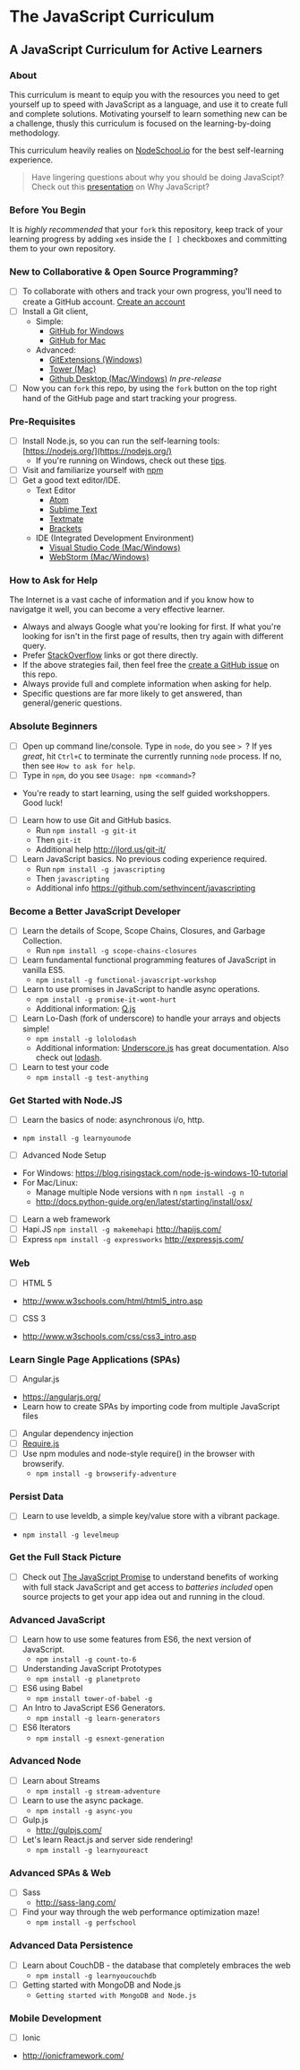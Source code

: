 # The JavaScript Curriculum
## A JavaScript Curriculum for Active Learners

### About
This curriculum is meant to equip you with the resources you need to get yourself up to speed with JavaScript as a language, and use it to create full and complete solutions. Motivating yourself to learn something new can be a challenge, thusly this curriculum is focused on the learning-by-doing methodology.

This curriculum heavily realies on [NodeSchool.io](http://nodeschool.io) for the best self-learning experience.

> Have lingering questions about why you should be doing JavaScipt? Check out this [presentation](http://slides.com/doguhanuluca/agile-done-right-using-javascript-and-node-3#/) on Why JavaScript?

### Before You Begin
It is *highly recommended* that your `fork` this repository, keep track of your learning progress by adding `x`es inside the `[ ]` checkboxes and committing them to your own repository. 

### New to Collaborative & Open Source Programming?
- [ ] To collaborate with others and track your own progress, you'll need to create a GitHub account. [Create an account](https://github.com/)
- [ ] Install a Git client,
  - Simple:
    - [GitHub for Windows](https://windows.github.com/) 
    - [GitHub for Mac](https://mac.github.com/) 
  - Advanced:
    - [GitExtensions (Windows)](http://sourceforge.net/projects/gitextensions/)
    - [Tower (Mac)](http://www.git-tower.com/)
    - [Github Desktop (Mac/Windows)](https://desktop.github.com/) *In pre-release*
- [ ] Now you can `fork` this repo, by using the `fork` button on the top right hand of the GitHub page and start tracking your progress.

### Pre-Requisites
- [ ] Install Node.js, so you can run the self-learning tools: [https://nodejs.org/](https://nodejs.org/)
  - If you're running on Windows, check out these [tips](https://johnpapa.net/tips-for-running-node-and-npm-on-windows/).
- [ ] Visit and familiarize yourself with [npm](https://www.npmjs.com/)
- [ ] Get a good text editor/IDE.
  - Text Editor
    - [Atom](http://www.atom.io/)
    - [Sublime Text](http://www.sublimetext.com/3)
    - [Textmate](http://macromates.com/download)
    - [Brackets](http://brackets.io/)
  - IDE (Integrated Development Environment)
    - [Visual Studio Code (Mac/Windows)](https://code.visualstudio.com/)
    - [WebStorm (Mac/Windows)](https://www.jetbrains.com/webstorm/)

### How to Ask for Help
The Internet is a vast cache of information and if you know how to navigatge it well, you can become a very effective learner.

- Always and always Google what you're looking for first. If what you're looking for isn't in the first page of results, then try again with different query.
- Prefer [StackOverflow](http://stackoverflow.com) links or got there directly.
- If the above strategies fail, then feel free the [create a GitHub issue](https://github.com/excellalabs/the-javascript-curriculum/issues) on this repo. 
- Always provide full and complete information when asking for help.
- Specific questions are far more likely to get answered, than general/generic questions.

### Absolute Beginners
- [ ] Open up command line/console. Type in `node`, do you see `> `? If yes *great*, hit `Ctrl+C` to terminate the currently running `node` process. If no, then see `How to ask for help`.
- [ ] Type in `npm`, do you see `Usage: npm <command>`?
- You're ready to start learning, using the self guided workshoppers. Good luck! 
- [ ] Learn how to use Git and GitHub basics.
  - Run `npm install -g git-it`
  - Then `git-it`
  - Additional help http://jlord.us/git-it/
- [ ] Learn JavaScript basics. No previous coding experience required.
  - Run `npm install -g javascripting`
  - Then `javascripting`
  - Additional info https://github.com/sethvincent/javascripting

### Become a Better JavaScript Developer
- [ ] Learn the details of Scope, Scope Chains, Closures, and Garbage Collection.
  - Run `npm install -g scope-chains-closures`
- [ ] Learn fundamental functional programming features of JavaScript in vanilla ES5.
  - `npm install -g functional-javascript-workshop` 
- [ ] Learn to use promises in JavaScript to handle async operations.
  - `npm install -g promise-it-wont-hurt` 
  - Additional information: [Q.js](http://documentup.com/kriskowal/q/)
- [ ] Learn Lo-Dash (fork of underscore) to handle your arrays and objects simple!
  - `npm install -g lololodash`
  - Additional information: [Underscore.js](http://underscorejs.org/) has great documentation. Also check out [lodash](https://lodash.com/).
- [ ] Learn to test your code
  - `npm install -g test-anything`

### Get Started with Node.JS
 - [ ] Learn the basics of node: asynchronous i/o, http.
  - `npm install -g learnyounode`
 - [ ] Advanced Node Setup
  - For Windows: https://blog.risingstack.com/node-js-windows-10-tutorial
  - For Mac/Linux: 
    - Manage multiple Node versions with n `npm install -g n`
    - http://docs.python-guide.org/en/latest/starting/install/osx/
 - [ ] Learn a web framework
  - [ ] Hapi.JS `npm install -g makemehapi` http://hapijs.com/
  - [ ] Express `npm install -g expressworks` http://expressjs.com/

### Web
 - [ ] HTML 5
  - http://www.w3schools.com/html/html5_intro.asp
 - [ ] CSS 3
  - http://www.w3schools.com/css/css3_intro.asp
  
### Learn Single Page Applications (SPAs)
 - [ ] Angular.js
  - https://angularjs.org/
 - Learn how to create SPAs by importing code from multiple JavaScript files
  - [ ] Angular dependency injection
  - [ ] [Require.js](http://requirejs.org/)
  - [ ] Use npm modules and node-style require() in the browser with browserify.
    - `npm install -g browserify-adventure`

### Persist Data
 - [ ] Learn to use leveldb, a simple key/value store with a vibrant package.
  - `npm install -g levelmeup`

### Get the Full Stack Picture
 - [ ] Check out [The JavaScript Promise](http://thejavascriptpromise.com) to understand benefits of working with full stack JavaScript and get access to *batteries included* open source projects to get your app idea out and running in the cloud.

### Advanced JavaScript
- [ ] Learn how to use some features from ES6, the next version of JavaScript.
  - `npm install -g count-to-6`
- [ ] Understanding JavaScript Prototypes
  - `npm install -g planetproto`
- [ ] ES6 using Babel
  - `npm install tower-of-babel -g`
- [ ] An Intro to JavaScript ES6 Generators.
  - `npm install -g learn-generators`
- [ ] ES6 Iterators
  - `npm install -g esnext-generation`

### Advanced Node
- [ ] Learn about Streams
  - `npm install -g stream-adventure`
- [ ] Learn to use the async package.
  - `npm install -g async-you`
- [ ] Gulp.js
  - http://gulpjs.com/
- [ ] Let's learn React.js and server side rendering!
  - `npm install -g learnyoureact`  

### Advanced SPAs & Web
- [ ] Sass
  - http://sass-lang.com/
- [ ] Find your way through the web performance optimization maze!
  - `npm install -g perfschool`

### Advanced Data Persistence 
- [ ] Learn about CouchDB - the database that completely embraces the web
  - `npm install -g learnyoucouchdb`
- [ ] Getting started with MongoDB and Node.js
  - `Getting started with MongoDB and Node.js`

### Mobile Development
- [ ] Ionic
 - http://ionicframework.com/
